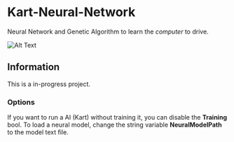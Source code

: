 # Kart-Neural-Network
Neural Network and Genetic Algorithm to learn the *computer* to drive.

![Alt Text](https://media.giphy.com/media/dsBJUoTei6EE7ZoY3q/giphy.gif)

## Information
This is a in-progress project.

### Options
If you want to run a AI (Kart) without training it, you can disable the **Training** bool.
To load a neural model, change the string variable **NeuralModelPath** to the model text file.
